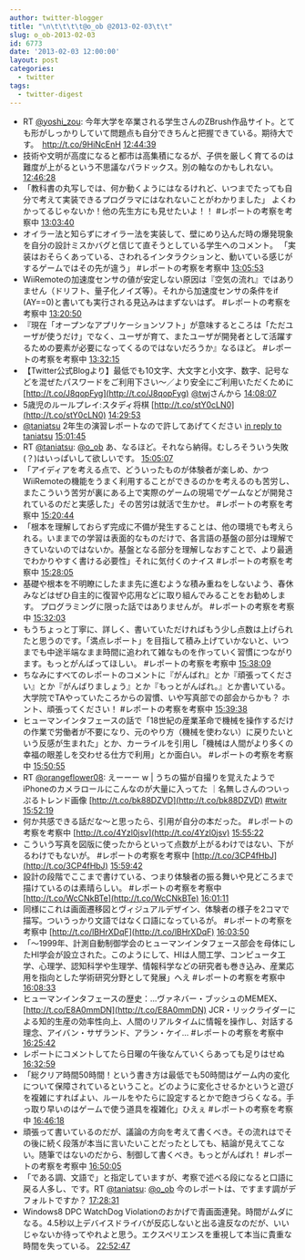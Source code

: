 ```yaml
---
author: twitter-blogger
title: "\n\t\t\t\t@o_ob @2013-02-03\t\t"
slug: o_ob-2013-02-03
id: 6773
date: '2013-02-03 12:00:00'
layout: post
categories:
  - twitter
tags:
  - twitter-digest
---
```


*   RT [@yoshi_zou](http://twitter.com/yoshi_zou): 今年大学を卒業される学生さんのZBrush作品サイト。とても形がしっかりしていて問題点も自分できちんと把握できている。期待大です。　http://t.co/9HiNcEnH [12:44:39](http://twitter.com/o_ob/statuses/297913464997965824)
*   技術や文明が高度になると都市は高集積になるが、子供を厳しく育てるのは難度が上がるという不思議なパラドックス。別の軸なのかもしれない。 [12:46:28](http://twitter.com/o_ob/statuses/297913922953039872)
*   「教科書の丸写しでは、何か動くようにはなるけれど、いつまでたっても自分で考えて実装できるプログラマにはなれないことがわかりました」 よくわかってるじゃないか！他の先生方にも見せたいよ！！ #レポートの考察を考察中 [13:03:40](http://twitter.com/o_ob/statuses/297918247964114945)
*   オイラー法と知らずにオイラー法を実装して、壁にめり込んだ時の爆発現象を自分の設計ミスかバグと信じて直そうとしている学生へのコメント。 「実装はおそらくあっている、さわれるインタラクションと、動いている感じがするゲームではその先が違う」 #レポートの考察を考察中 [13:05:53](http://twitter.com/o_ob/statuses/297918809736609792)
*   WiiRemoteの加速度センサの値が安定しない原因は『空気の流れ』ではありません（ドリフト、量子化ノイズ等）。それから加速度センサの条件をif (AY==0)と書いても実行される見込みはまずないはず。 #レポートの考察を考察中 [13:20:50](http://twitter.com/o_ob/statuses/297922571733712896)
*   『現在「オープンなアプリケーションソフト」が意味するところは「ただユーザが使うだけ」でなく、ユーザが育て、またユーザが開発者として活躍するための要素が必要になってくるのではないだろうか』なるほど。 #レポートの考察を考察中 [13:32:15](http://twitter.com/o_ob/statuses/297925444848738304)
*   【Twitter公式Blogより】最低でも10文字、大文字と小文字、数字、記号などを混ぜたパスワードをご利用下さい～／より安全にご利用いただくために [http://t.co/J8qopFyg](http://t.co/J8qopFyg) [@twj](http://twitter.com/twj)さんから [14:08:07](http://twitter.com/o_ob/statuses/297934471284543488)
*   5歳児のルールプレイ:スタディ将棋 [http://t.co/stY0cLN0](http://t.co/stY0cLN0) [14:29:53](http://twitter.com/o_ob/statuses/297939945941762050)
*   [@taniatsu](http://twitter.com/taniatsu) 2年生の演習レポートなので許してあげてください [in reply to taniatsu](http://twitter.com/taniatsu/statuses/297947546440052736) [15:01:45](http://twitter.com/o_ob/statuses/297947968378638336)
*   RT [@taniatsu](http://twitter.com/taniatsu): [@o_ob](http://twitter.com/o_ob) あ、なるほど。それなら納得。むしろそういう失敗(？)はいっぱいして欲しいです。 [15:05:07](http://twitter.com/o_ob/statuses/297948812595585025)
*   「アイディアを考える点で、どういったものが体験者が楽しめ、かつWiiRemoteの機能をうまく利用することができるのかを考えるのも苦労し、またこういう苦労が裏にある上で実際のゲームの現場でゲームなどが開発されているのだと実感した」その苦労は就活で生かせ。 #レポートの考察を考察中 [15:20:44](http://twitter.com/o_ob/statuses/297952744680071169)
*   「根本を理解しておらず完成に不備が発生することは、他の環境でも考えられる。いままでの学習は表面的なものだけで、各言語の基盤の部分は理解できていないのではないか。基盤となる部分を理解しなおすことで、より最適でわかりやすく書ける必要性」それに気付くのナイス #レポートの考察を考察中 [15:28:05](http://twitter.com/o_ob/statuses/297954593608962048)
*   基礎や根本を不明瞭にしたまま先に進むような積み重ねをしないよう、春休みなどはぜひ自主的に復習や応用などに取り組んでみることをお勧めします。 プログラミングに限った話ではありませんが。 #レポートの考察を考察中 [15:32:03](http://twitter.com/o_ob/statuses/297955590716653568)
*   もうちょっと丁寧に、詳しく、書いていただければもう少し点数は上げられたと思うのです。「満点レポート」を目指して積み上げていかないと、いつまでも中途半端なまま時間に追われて雑なものを作っていく習慣につながります。もっとがんばってほしい。 #レポートの考察を考察中 [15:38:09](http://twitter.com/o_ob/statuses/297957128570826752)
*   ちなみにすべてのレポートのコメントに『がんばれ』とか『頑張ってください』とか『がんばりましょう』とか『もっとがんばれ。』とか書いている。大学院でTAやっていたころからの習慣、いや写真部での部会からかも？ ホント、頑張ってください！ #レポートの考察を考察中 [15:39:38](http://twitter.com/o_ob/statuses/297957502132318208)
*   ヒューマンインタフェースの話で「18世紀の産業革命で機械を操作するだけの作業で労働者が不要になり、元のやり方（機械を使わない）に戻りたいという反感が生まれた」とか、カーライルを引用し「機械は人間がより多くの幸福の眼差しを交わせる仕方で利用」とか面白い。 #レポートの考察を考察中 [15:50:55](http://twitter.com/o_ob/statuses/297960339063058432)
*   RT [@orangeflower08](http://twitter.com/orangeflower08): えーーー w | うちの猫が自撮りを覚えたようでiPhoneのカメラロールにこんなのが大量に入ってた ｜名無しさんのついっぷるトレンド画像 [http://t.co/bk88DZVD](http://t.co/bk88DZVD) [#twitr](http://search.twitter.com/search?q=%23twitr) [15:52:19](http://twitter.com/o_ob/statuses/297960693209112576)
*   何か共感できる話だな～と思ったら、引用が自分の本だった。 #レポートの考察を考察中 [http://t.co/4Yzl0jsv](http://t.co/4Yzl0jsv) [15:55:22](http://twitter.com/o_ob/statuses/297961459705606144)
*   こういう写真を図版に使ったからといって点数が上がるわけではない、下がるわけでもないが。 #レポートの考察を考察中 [http://t.co/3CP4fHbJ](http://t.co/3CP4fHbJ) [15:59:42](http://twitter.com/o_ob/statuses/297962547292811265)
*   設計の段階でここまで書けている、つまり体験者の振る舞いや見どころまで描けているのは素晴らしい。 #レポートの考察を考察中 [http://t.co/WcCNkBTe](http://t.co/WcCNkBTe) [16:01:11](http://twitter.com/o_ob/statuses/297962923005980672)
*   同様にこれは画面遷移図とヴィジュアルデザイン、体験者の様子を2コマで描写。ついうっかり文語ではなく口語になっているが。 #レポートの考察を考察中 [http://t.co/lBHrXDqF](http://t.co/lBHrXDqF) [16:03:50](http://twitter.com/o_ob/statuses/297963588897882112)
*   「～1999年、計測自動制御学会のヒューマンインタフェース部会を母体にしたHI学会が設立された。このようにして、HIは人間工学、コンピュータ工学、心理学、認知科学や生理学、情報科学などの研究者も巻き込み、産業応用を指向とした学術研究分野として発展」へえ #レポートの考察を考察中 [16:08:33](http://twitter.com/o_ob/statuses/297964779329441792)
*   ヒューマンインタフェースの歴史：…ヴァネバー・ブッシュのMEMEX、 [http://t.co/E8A0mmDN](http://t.co/E8A0mmDN) JCR・リックライダーによる知的生産の効率性向上、人間のリアルタイムに情報を操作し、対話する理念、アイバン・サザランド、アラン・ケイ… #レポートの考察を考察中 [16:25:42](http://twitter.com/o_ob/statuses/297969094009970689)
*   レポートにコメントしてたら日曜の午後なんていくらあっても足りはせぬ [16:32:59](http://twitter.com/o_ob/statuses/297970924139978754)
*   「総クリア時間50時間！という書き方は最低でも50時間はゲーム内の変化について保障されているということ。どのように変化させるかというと遊びを複雑にすればよい、ルールをやたらに設定するとかで飽きづらくなる。手っ取り早いのはゲームで使う道具を複雑化」ひえぇ #レポートの考察を考察中 [16:46:18](http://twitter.com/o_ob/statuses/297974279004381184)
*   頑張って書いているのだが、議論の方向を考えて書くべき。その流れはでその後に続く段落が本当に言いたいことだったとしても、結論が見えてこない。随筆ではないのだから、制御して書くべき。もっとがんばれ！ #レポートの考察を考察中 [16:50:05](http://twitter.com/o_ob/statuses/297975228389277696)
*   「である調、文語で」と指定していますが、考察で述べる段になると口語に戻る人多し、です。RT [@taniatsu](http://twitter.com/taniatsu): [@o_ob](http://twitter.com/o_ob) 今のレポートは、ですます調がデフォルトですか？ [17:28:31](http://twitter.com/o_ob/statuses/297984901230243840)
*   Windows8 DPC WatchDog Violationのおかげで青画面連発。時間がムダになる。4.5秒以上デバイスドライバが反応しないと出る違反なのだが、いいじゃないか待ってやれよと思う。エクスペリエンスを重視して本当に貴重な時間を失っている。 [22:52:47](http://twitter.com/o_ob/statuses/298066507974443008)